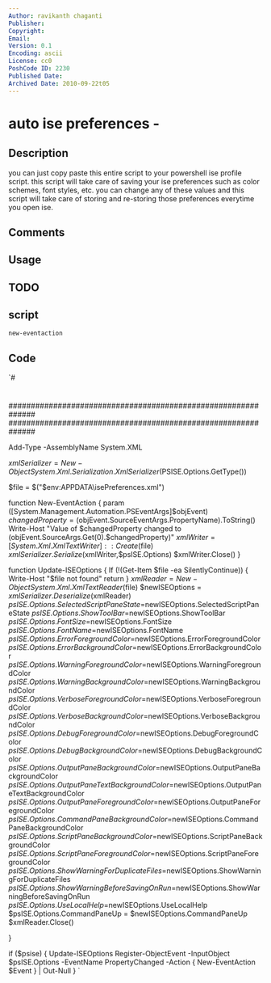 ```yaml
---
Author: ravikanth chaganti
Publisher: 
Copyright: 
Email: 
Version: 0.1
Encoding: ascii
License: cc0
PoshCode ID: 2230
Published Date: 
Archived Date: 2010-09-22t05
---
```


# auto ise preferences - 

## Description

you can just copy paste this entire script to your powershell ise profile script. this script will take care of saving your ise preferences such as color schemes, font styles, etc. you can change any of these values and this script will take care of storing and re-storing those preferences everytime you open ise.

## Comments



## Usage



## TODO



## script

`new-eventaction`

## Code

`#
 #
 ##############################################################
 ##############################################################
 
 Add-Type -AssemblyName System.XML
 
 $xmlSerializer = New-Object System.Xml.Serialization.XmlSerializer($PSISE.Options.GetType())
 
 $file = $("$env:APPDATA\isePreferences.xml")
 
 function New-EventAction {
     param ([System.Management.Automation.PSEventArgs]$objEvent)
     $changedProperty = ($objEvent.SourceEventArgs.PropertyName).ToString()
     Write-Host "Value of $changedProperty changed to $($objEvent.SourceArgs.Get(0).$changedProperty)"
     $xmlWriter = [System.Xml.XmlTextWriter]::Create($file)
     $xmlSerializer.Serialize($xmlWriter,$psISE.Options)
     $xmlWriter.Close()
 }
 
 function Update-ISEOptions {
     If (!(Get-Item $file -ea SilentlyContinue)) {
             Write-Host "$file not found"
             return
     }
         $xmlReader = New-Object System.Xml.XmlTextReader($file)
         $newISEOptions = $xmlSerializer.Deserialize($xmlReader)        
         $psISE.Options.SelectedScriptPaneState=$newISEOptions.SelectedScriptPaneState
         $psISE.Options.ShowToolBar=$newISEOptions.ShowToolBar
         $psISE.Options.FontSize=$newISEOptions.FontSize
         $psISE.Options.FontName=$newISEOptions.FontName
         $psISE.Options.ErrorForegroundColor=$newISEOptions.ErrorForegroundColor
         $psISE.Options.ErrorBackgroundColor=$newISEOptions.ErrorBackgroundColor
         $psISE.Options.WarningForegroundColor=$newISEOptions.WarningForegroundColor
         $psISE.Options.WarningBackgroundColor=$newISEOptions.WarningBackgroundColor
         $psISE.Options.VerboseForegroundColor=$newISEOptions.VerboseForegroundColor
         $psISE.Options.VerboseBackgroundColor=$newISEOptions.VerboseBackgroundColor
         $psISE.Options.DebugForegroundColor=$newISEOptions.DebugForegroundColor
         $psISE.Options.DebugBackgroundColor=$newISEOptions.DebugBackgroundColor
         $psISE.Options.OutputPaneBackgroundColor=$newISEOptions.OutputPaneBackgroundColor
         $psISE.Options.OutputPaneTextBackgroundColor=$newISEOptions.OutputPaneTextBackgroundColor
         $psISE.Options.OutputPaneForegroundColor=$newISEOptions.OutputPaneForegroundColor
         $psISE.Options.CommandPaneBackgroundColor=$newISEOptions.CommandPaneBackgroundColor
         $psISE.Options.ScriptPaneBackgroundColor=$newISEOptions.ScriptPaneBackgroundColor
         $psISE.Options.ScriptPaneForegroundColor=$newISEOptions.ScriptPaneForegroundColor
         $psISE.Options.ShowWarningForDuplicateFiles=$newISEOptions.ShowWarningForDuplicateFiles
         $psISE.Options.ShowWarningBeforeSavingOnRun=$newISEOptions.ShowWarningBeforeSavingOnRun
         $psISE.Options.UseLocalHelp=$newISEOptions.UseLocalHelp
         $psISE.Options.CommandPaneUp = $newISEOptions.CommandPaneUp
         $xmlReader.Close()
     
 }
 
 if ($psise) {
     Update-ISEOptions
     Register-ObjectEvent -InputObject $psISE.Options -EventName PropertyChanged -Action { New-EventAction $Event } | Out-Null
 }
`

